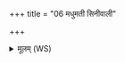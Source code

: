 +++
title = "06 मधुमती सिनीवाली"

+++
<details><summary>मूलम् (WS)</summary>

मधुमती सिनीवाली मधुना मा समुक्षतु ।  
सा मा मधुनानक्तु यथाहं कामये तथा ॥७॥
</details>